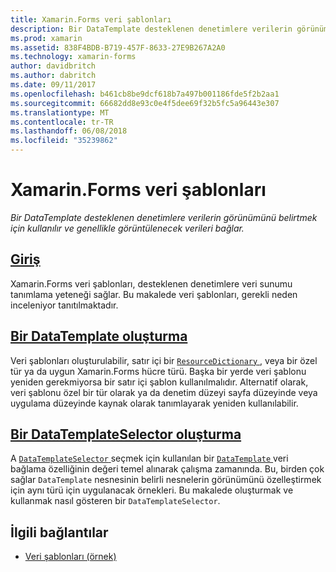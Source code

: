 ```yaml
---
title: Xamarin.Forms veri şablonları
description: Bir DataTemplate desteklenen denetimlere verilerin görünümünü belirtmek için kullanılır ve genellikle görüntülenecek verileri bağlar.
ms.prod: xamarin
ms.assetid: 838F4BDB-B719-457F-8633-27E9B267A2A0
ms.technology: xamarin-forms
author: davidbritch
ms.author: dabritch
ms.date: 09/11/2017
ms.openlocfilehash: b461cb8be9dcf618b7a497b001186fde5f2b2aa1
ms.sourcegitcommit: 66682dd8e93c0e4f5dee69f32b5fc5a96443e307
ms.translationtype: MT
ms.contentlocale: tr-TR
ms.lasthandoff: 06/08/2018
ms.locfileid: "35239862"
---
```

# <a name="xamarinforms-data-templates"></a>Xamarin.Forms veri şablonları

_Bir DataTemplate desteklenen denetimlere verilerin görünümünü belirtmek için kullanılır ve genellikle görüntülenecek verileri bağlar._

## <a name="introductionintroductionmd"></a>[Giriş](introduction.md)

Xamarin.Forms veri şablonları, desteklenen denetimlere veri sunumu tanımlama yeteneği sağlar. Bu makalede veri şablonları, gerekli neden inceleniyor tanıtılmaktadır.

## <a name="creating-a-datatemplatecreatingmd"></a>[Bir DataTemplate oluşturma](creating.md)

Veri şablonları oluşturulabilir, satır içi bir [ `ResourceDictionary` ](https://developer.xamarin.com/api/type/Xamarin.Forms.ResourceDictionary/), veya bir özel tür ya da uygun Xamarin.Forms hücre türü. Başka bir yerde veri şablonu yeniden gerekmiyorsa bir satır içi şablon kullanılmalıdır. Alternatif olarak, veri şablonu özel bir tür olarak ya da denetim düzeyi sayfa düzeyinde veya uygulama düzeyinde kaynak olarak tanımlayarak yeniden kullanılabilir.

## <a name="creating-a-datatemplateselectorselectormd"></a>[Bir DataTemplateSelector oluşturma](selector.md)

A [ `DataTemplateSelector` ](https://developer.xamarin.com/api/type/Xamarin.Forms.DataTemplateSelector/) seçmek için kullanılan bir [ `DataTemplate` ](https://developer.xamarin.com/api/type/Xamarin.Forms.DataTemplate/) veri bağlama özelliğinin değeri temel alınarak çalışma zamanında. Bu, birden çok sağlar `DataTemplate` nesnesinin belirli nesnelerin görünümünü özelleştirmek için aynı türü için uygulanacak örnekleri. Bu makalede oluşturmak ve kullanmak nasıl gösteren bir `DataTemplateSelector`.


## <a name="related-links"></a>İlgili bağlantılar

- [Veri şablonları (örnek)](https://developer.xamarin.com/samples/xamarin-forms/templates/datatemplates/)
